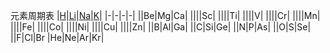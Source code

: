 元素周期表
|[H](https://baidu.com)|[Li](https://sogou.com)|[Na](http://bing.com)|[K](https://so.com)|
|-|-|-|-|
||Be|Mg|Ca|
||||Sc|
||||Ti|
||||V|
||||Cr|
||||Mn|
||||Fe|
||||Co|
||||Ni|
||||Cu|
||||Zn|
||B|Al|Ga|
||C|Si|Ge|
||N|P|As|
||O|S|Se|
||F|Cl|Br
|He|Ne|Ar|Kr|
